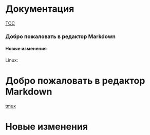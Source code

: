 # Документация

[TOC](Оглавление)

### Добро пожаловать в редактор Markdown
#### Новые изменения

Linux:

# Добро пожаловать в редактор Markdown

[tmux](адрес "Описание")

# Новые изменения
